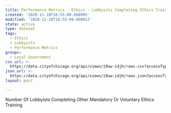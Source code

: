 ```yaml
---
title: Performance Metrics - Ethics - Lobbyists Completing Ethics Training
created: '2020-11-10T16:55:00.660905'
modified: '2020-11-10T16:55:00.660912'
state: active
type: dataset
tags:
  - Ethics
  - Lobbyists
  - Performance Metrics
groups:
  - Local Government
csv_url: >-
  https://data.cityofchicago.org/api/views/i9uw-idjh/rows.csv?accessType=DOWNLOAD
json_url: >-
  https://data.cityofchicago.org/api/views/i9uw-idjh/rows.json?accessType=DOWNLOAD
layout: post

---
```

Number Of Lobbyists Completing Other Mandatory Or Voluntary Ethics Training
